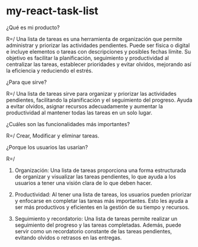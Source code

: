 # my-react-task-list


¿Qué es mi producto?

R=/ Una lista de tareas es una herramienta de organización que permite administrar y
priorizar las actividades pendientes. Puede ser física o digital e incluye elementos o 
tareas con descripciones y posibles fechas límite. Su objetivo es facilitar la planificación, 
seguimiento y productividad al centralizar las tareas, establecer prioridades y evitar olvidos,
mejorando así la eficiencia y reduciendo el estrés.


¿Para que sirve?

R=/ Una lista de tareas sirve para organizar y priorizar las actividades pendientes,
facilitando la planificación y el seguimiento del progreso. Ayuda a evitar olvidos, 
asignar recursos adecuadamente y aumentar la productividad al mantener todas las tareas en un solo lugar.


¿Cuáles son las funcionalidades más importantes?

R=/ Crear, Modificar y eliminar tareas.


¿Porque los usuarios las usarían?

R=/ 
1. Organización: Una lista de tareas proporciona una forma estructurada de organizar y 
visualizar las tareas pendientes, lo que ayuda a los usuarios a tener una visión clara de lo que deben hacer.

2. Productividad: Al tener una lista de tareas, los usuarios pueden priorizar y 
enfocarse en completar las tareas más importantes. Esto les ayuda a ser más productivos y 
eficientes en la gestión de su tiempo y recursos.

3. Seguimiento y recordatorio: Una lista de tareas permite realizar un seguimiento del progreso y 
las tareas completadas. Además, puede servir como un recordatorio constante de las tareas pendientes, 
evitando olvidos o retrasos en las entregas.
